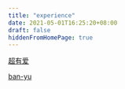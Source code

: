 ```yaml
---
title: "experience"
date: 2021-05-01T16:25:20+08:00
draft: false
hiddenFromHomePage: true
---
```


[超有爱](../bai-ci-zhan)

[ban-yu](../ban-yu)

